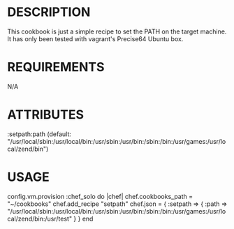 DESCRIPTION
===========
This cookbook is just a simple recipe to set the PATH on the target machine.  It has only been tested with vagrant's Precise64 Ubuntu box.

REQUIREMENTS
============
N/A

ATTRIBUTES
==========
:setpath:path (default: "/usr/local/sbin:/usr/local/bin:/usr/sbin:/usr/bin:/sbin:/bin:/usr/games:/usr/local/zend/bin")

USAGE 
=====
config.vm.provision :chef_solo do |chef|
   chef.cookbooks_path = "~/cookbooks"
   chef.add_recipe "setpath"
   chef.json = {
     :setpath => {
          :path => "/usr/local/sbin:/usr/local/bin:/usr/sbin:/usr/bin:/sbin:/bin:/usr/games:/usr/local/zend/bin:/usr/test"
      }
    }
end
